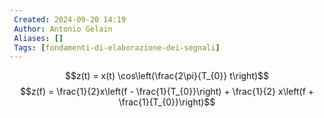 ```yaml
---
 Created: 2024-09-20 14:19
 Author: Antonio Gelain
 Aliases: []
 Tags: [fondamenti-di-elaborazione-dei-segnali]
---
```


$$z(t) = x(t) \cos\left(\frac{2\pi}{T_{0}} t\right)$$
$$z(f) = \frac{1}{2}x\left(f - \frac{1}{T_{0}}\right) + \frac{1}{2} x\left(f + \frac{1}{T_{0}}\right)$$